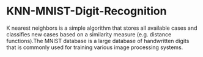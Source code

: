 # KNN-MNIST-Digit-Recognition
K nearest neighbors is a simple algorithm that stores all available cases and classifies new cases based on a similarity measure (e.g. distance functions).The MNIST database is a large database of handwritten digits that is commonly used for training various image processing systems.
